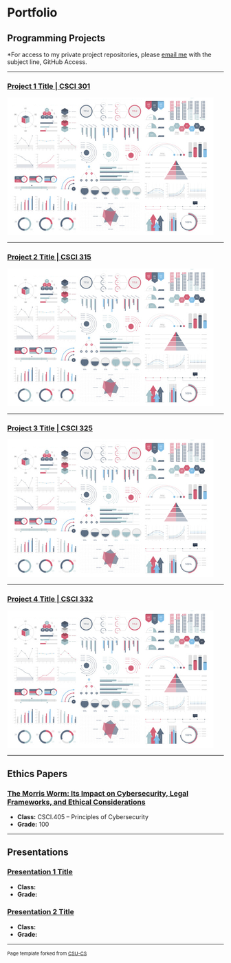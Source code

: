 Portfolio
=========

Programming Projects
--------------------

*For access to my private project repositories, please [email me](mailto:example@csustudent.net?subject=GitHub%20Access) with the subject line, GitHub Access.

---
### [Project 1 Title | CSCI 301](project1)

![Project 1 Thumbnail Name](images/dummy_thumbnail.jpg)

---
### [Project 2 Title | CSCI 315](project1)

![Project 2 Thumbnail Name](images/dummy_thumbnail.jpg)

---
### [Project 3 Title | CSCI 325](project1)

![Project 3 Thumbnail Name](images/dummy_thumbnail.jpg)

---
### [Project 4 Title | CSCI 332](project1)

![Project 4 Thumbnail Name](images/dummy_thumbnail.jpg)

---

Ethics Papers
-------------

### [The Morris Worm: Its Impact on Cybersecurity, Legal Frameworks, and Ethical Considerations](/pdf/morris_worm_ethics_paper.pdf)

-   **Class:** CSCI.405 – Principles of Cybersecurity  
-   **Grade:** 100

---

Presentations
-------------

### [Presentation 1 Title](/pdf/sample_presentation.pdf)

- **Class:** 
- **Grade:**


### [Presentation 2 Title](/pdf/sample_presentation.pdf)

- **Class:** 
- **Grade:**

---

<p style="font-size:11px">Page template forked from <a href="https://github.com/csu-cs/csci-portfolio">CSU-CS</a></p>
<!-- Remove above link if you don't want to attributive -->
